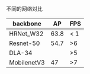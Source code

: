 

不同的网络对比

| backbone    | AP   | FPS  |
| ----------- | ---- | ---- |
| HRNet_W32   | 63.8 | < 1  |
| Resnet-50   | 54.7 | >6   |
| DLA-34      |      | >5   |
| MobilenetV3 | 47   | >7   |

